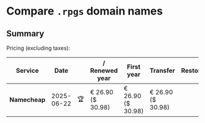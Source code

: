 # Compare `.rpgs` domain names

## Summary

Pricing (excluding taxes):

| Service | Date |  | / Renewed year | First year | Transfer | Restoration |
|--|--|--|--|--|--|--|
| **Namecheap** | 2025-06-22 | 🏆 | € 26.90<br>($ 30.98) | € 26.90<br>($ 30.98) | € 26.90<br>($ 30.98) |  |
